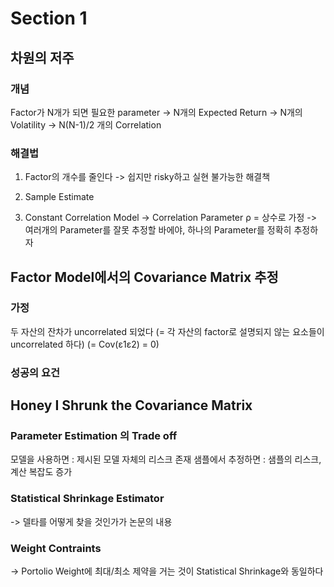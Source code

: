 # Section 1
## 차원의 저주
### 개념
Factor가 N개가 되면 필요한 parameter
-> N개의 Expected Return
-> N개의 Volatility
-> N(N-1)/2 개의 Correlation
 
### 해결법
1. Factor의 개수를 줄인다
-> 쉽지만 risky하고 실현 불가능한 해결책

2. Sample Estimate

3. Constant Correlation Model
-> Correlation Parameter ρ = 상수로 가정
-> 여러개의 Parameter를 잘못 추정할 바에야, 하나의 Parameter를 정확히 추정하자

## Factor Model에서의 Covariance Matrix 추정
### 가정
두 자산의 잔차가 uncorrelated 되었다
(= 각 자산의 factor로 설명되지 않는 요소들이 uncorrelated 하다)
(= Cov(ε1ε2) = 0)

### 성공의 요건
## Honey I Shrunk the Covariance Matrix
### Parameter Estimation 의 Trade off
모델을 사용하면 : 제시된 모델 자체의 리스크 존재
샘플에서 추정하면 : 샘플의 리스크, 계산 복잡도 증가

### Statistical Shrinkage Estimator

-> 델타를 어떻게 찾을 것인가가 논문의 내용

### Weight Contraints

-> Portolio Weight에 최대/최소 제약을 거는 것이 Statistical Shrinkage와 동일하다
